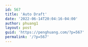 ```yaml
---
id: 567
title: 'Auto Draft'
date: '2022-06-14T20:04:16-04:00'
author: phuang1
layout: post
guid: 'https://penghuang.com/?p=567'
permalink: '/?p=567'
---
```


